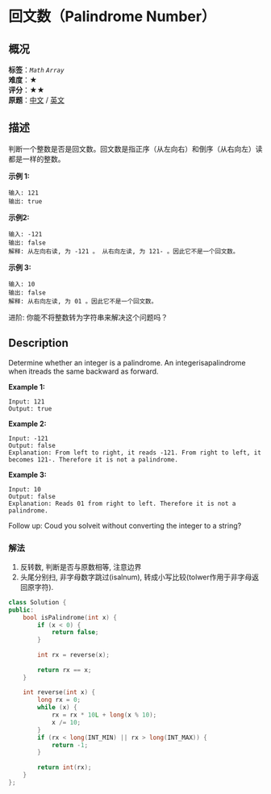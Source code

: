 # 回文数（Palindrome Number）
## 概况
**标签**：*`Math`*  *`Array`*<br>
**难度**：★<br>
**评分**：★★<br>
**原题**：[中文](https://leetcode-cn.com/problems/palindrome-number) / [英文](https://leetcode.com/problems/palindrome-number)

## 描述
判断一个整数是否是回文数。回文数是指正序（从左向右）和倒序（从右向左）读都是一样的整数。

**示例 1:**
```
输入: 121
输出: true
```

**示例2:**
```
输入: -121
输出: false
解释: 从左向右读, 为 -121 。 从右向左读, 为 121- 。因此它不是一个回文数。
```

**示例 3:**
```
输入: 10
输出: false
解释: 从右向左读, 为 01 。因此它不是一个回文数。
```

进阶:
你能不将整数转为字符串来解决这个问题吗？

## Description
Determine whether an integer is a palindrome. An integerisapalindrome when itreads the same backward as forward.

**Example 1:**
```
Input: 121
Output: true
```

**Example 2:**
```
Input: -121
Output: false
Explanation: From left to right, it reads -121. From right to left, it becomes 121-. Therefore it is not a palindrome.
```

**Example 3:**
```
Input: 10
Output: false
Explanation: Reads 01 from right to left. Therefore it is not a palindrome.
```

Follow up:
Coud you solveit without converting the integer to a string?


### 解法
1. 反转数, 判断是否与原数相等, 注意边界
2. 头尾分别扫, 非字母数字跳过(isalnum), 转成小写比较(tolwer作用于非字母返回原字符).
```c++
class Solution {
public:
    bool isPalindrome(int x) {
        if (x < 0) {
            return false;
        }
        
        int rx = reverse(x);
        
        return rx == x;        
    }
    
    int reverse(int x) {
        long rx = 0;
        while (x) {
            rx = rx * 10L + long(x % 10);
            x /= 10;
        }
        if (rx < long(INT_MIN) || rx > long(INT_MAX)) {
            return -1;
        }
        
        return int(rx);
    }
};
```